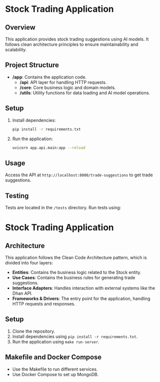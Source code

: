 # Stock Trading Application

## Overview

This application provides stock trading suggestions using AI models. It follows clean architecture principles to ensure maintainability and scalability.

## Project Structure

- **/app**: Contains the application code.
  - **/api**: API layer for handling HTTP requests.
  - **/core**: Core business logic and domain models.
  - **/utils**: Utility functions for data loading and AI model operations.

## Setup

1. Install dependencies:
   ```bash
   pip install -r requirements.txt
   ```

2. Run the application:
   ```bash
   uvicorn app.api.main:app --reload
   ```

## Usage

Access the API at `http://localhost:8000/trade-suggestions` to get trade suggestions.

## Testing

Tests are located in the `/tests` directory. Run tests using:
# Stock Trading Application

## Architecture

This application follows the Clean Code Architecture pattern, which is divided into four layers:
- **Entities**: Contains the business logic related to the Stock entity.
- **Use Cases**: Contains the business rules for generating trade suggestions.
- **Interface Adapters**: Handles interaction with external systems like the Dhan API.
- **Frameworks & Drivers**: The entry point for the application, handling HTTP requests and responses.

## Setup

1. Clone the repository.
2. Install dependencies using `pip install -r requirements.txt`.
3. Run the application using `make run-server`.

## Makefile and Docker Compose

- Use the Makefile to run different services.
- Use Docker Compose to set up MongoDB.
